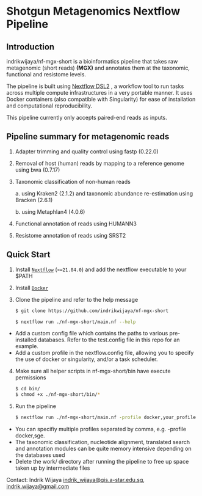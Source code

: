 # Shotgun Metagenomics Nextflow Pipeline

## Introduction

indrikwijaya/nf-mgx-short is a bioinformatics pipeline that takes raw metagenomic (short reads) **(MGX)** and annotates them at the taxonomic, functional and resistome levels.

The pipeline is built using [Nextflow DSL2](https://www.nextflow.io/docs/latest/dsl2.html) , a workflow tool to run tasks across multiple compute infrastructures in a very portable manner. 
It uses Docker containers (also compatible with Singularity) for ease of installation and computational reproducibility. 

This pipeline currently only accepts paired-end reads as inputs. 

## Pipeline summary for metagenomic reads
1. Adapter trimming and quality control using fastp (0.22.0)
2. Removal of host (human) reads by mapping to a reference genome using bwa (0.7.17) 
3. Taxonomic classification of non-human reads

   a. using Kraken2 (2.1.2) and taxonomic abundance re-estimation using Bracken (2.6.1)

   b. using Metaphlan4 (4.0.6) 
5. Functional annotation of reads using HUMANN3
6. Resistome annotation of reads using SRST2

## Quick Start

1. Install [`Nextflow`](https://www.nextflow.io/docs/latest/getstarted.html#installation) (`>=21.04.0`) and add the nextflow executable to your $PATH

2. Install [`Docker`](https://docs.docker.com/engine/installation/)   

3. Clone the pipeline and refer to the help message
	```sh
	$ git clone https://github.com/indrikwijaya/nf-mgx-short
	
	$ nextflow run ./nf-mgx-short/main.nf --help
	```
* Add a custom config file which contains the paths to various pre-installed databases. Refer to the test.config file in this repo for an example. 
* Add a custom profile in the nextflow.config file, allowing you to specify the use of docker or singularity, and/or a task scheduler.  

4. Make sure all helper scripts in nf-mgx-short/bin have execute permissions

	```sh
	$ cd bin/
	$ chmod +x ./nf-mgx-short/bin/*
	```

5. Run the pipeline
	```sh
	$ nextflow run ./nf-mgx-short/main.nf -profile docker,your_profile --profilers metaphlan4 --read_path /path/to/metagenomes --outdir /path/to/results
	```
* You can specifiy multiple profiles separated by comma, e.g. -profile docker,sge.
* The taxonomic classification, nucleotide alignment, translated search and annotation modules can be quite memory intensive depending on the databases used
* Delete the work/ directory after running the pipeline to free up space taken up by intermediate files

Contact: 
Indrik Wijaya
indrik_wijaya@gis.a-star.edu.sg, indrik.wijaya@gmail.com
